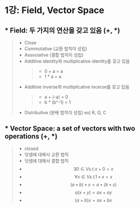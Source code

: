 # 1강: Field, Vector Space

## * Field: 두 가지의 연산을 갖고 있음 (+, *)
> - Close
> - Commutative (교환 법칙이 성립)
> - Associative (결합 법칙이 성립)
> - Additive identity와 multiplicative identity를 갖고 있음
>   > - 0 + a = a
>   > - 1 * a = a
> - Additive inverse와 multiplicative incerse를 갖고 있음
>   > - a + (-a) = 0
>   > - b * (b^-1) = 1
> - Distributive (분배 법칙이 성립)
> ex) R, Q, C


## * Vector Space: a set of vectors with two operations (+, *)
> - closed
> - 덧셈에 대해서 교환 법칙 
> - 덧셈에 대해서 결합 법칙
> - $$   \exists 0 \in V s.t. x+0=x $$
> - $$ \forall x \in V s.t. 1 \bullet x = x $$
> - $$ (a \bullet b) \bullet x = a \bullet (b \bullet x) $$ 
> - $$ a (x + y) = ax + ay $$
> - $$ (a + b)x = ax + bx $$ 